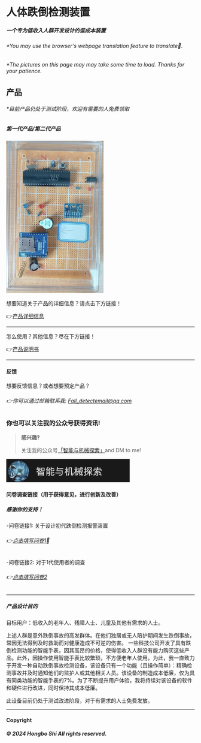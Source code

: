 # 人体跌倒检测装置

##### 一个专为低收入人群开发设计的低成本装置

###### *You may use the browser's webpage translation feature to translate🙂.

###### *The pictures on this page may may take some time to load. Thanks for your patience.






## 产品

###### *目前产品仍处于测试阶段，欢迎有需要的人免费领取

##### 第一代产品/第二代产品

 ![DATA](V11.png)

想要知道关于产品的详细信息？请点击下方链接！

👉[产品详细信息](https://esperaa.github.io/fallingdetect/)

---

怎么使用？其他信息？尽在下方链接！

👉[产品说明书](https://esperaa.github.io/WebextensionforAutome-/)

---

#### 反馈
想要反馈信息？或者想要预定产品？
###### 👉你可以通过邮箱联系我: Fall_detectemail@qq.com


### 你也可以关注我的公众号获得资讯!

> **感兴趣?**
> 
> 关注我的公众号[「智能与机械探索」](https://mp.weixin.qq.com/s/3Xchh00gAuqtd4T-2_1xkQ)and DM to me!
> 

![DATA](OA2.png)

#### 问卷调查链接（用于获得意见，进行创新及改善）
##### 感谢你的支持！

-问卷链接1: 关于设计初代跌倒检测报警装置
###### 👉[点击填写问卷1](https://v.wjx.cn/vm/Q2Frjo2.aspx#)📝

-问卷链接2: 对于1代使用者的调查
###### 👉[点击填写问卷2](https://www.wjx.cn/vm/Q72F9Z0.aspx# )

---

##### 产品设计目的
目标用户：低收入的老年人、残障人士、儿童及其他有需求的人士。

上述人群是意外跌倒事故的高发群体。在他们独居或无人陪护期间发生跌倒事故，常因无法得到及时救助而对健康造成不可逆的伤害。
一些科技公司开发了具有跌倒检测功能的智能手表，因其高昂的价格，使得低收入人群没有能力购买这些产品。此外，因操作使用智能手表比较繁琐，不方便老年人使用。为此，我一直致力于开发一种自动跌倒事故检测设备，该设备只有一个功能（且操作简单）：精确检测事故并及时通知他们的监护人或其他相关人员。该设备的制造成本低廉，仅为具有同类功能的智能手表的7%。为了不断提升用户体验，我将持续对该设备的软件和硬件进行改进，同时保持其成本低廉。

此设备目前仍处于测试改进阶段，对于有需求的人士免费发放。 

---

#### Copyright

**_© 2024 Hongbo Shi All rights reserved._**

